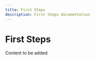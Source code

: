 ```yaml
---
title: First Steps
description: First Steps documentation
---
```


# First Steps

Content to be added.
